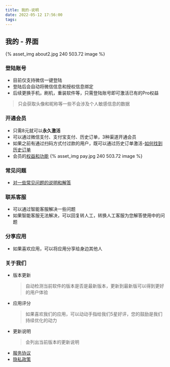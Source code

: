 ```yaml
---
title: 我的-说明
date: 2022-05-12 17:56:00
tags:
---
```


## 我的 - 界面
{% asset_img about2.jpg 240 503.72 image %}


### 登陆账号
* 目前仅支持微信一键登陆
* 登陆后会自动将微信信息和授权信息绑定
* 后续更换手机，刷机，重装软件等，只需登陆账号即可激活已有的Pro权益
> 只会获取头像和昵称等一些不会涉及个人敏感信息的数据

### 开通会员
* 只需8元就可以**永久激活**
* 可以通过微信支付、支付宝支付、历史订单，3种渠道开通会员
* 如果之前有通过扫码方式付过款的用户，既可以通过历史订单激活-[如何找到历史订单](/2020/07/10/code/#如何找到历史订单)
* 会员的[权益和功能](/2020/07/10/pro/#Pro权益)
{% asset_img pay.jpg 240 503.72 image %}

### 常见问题
* [对一些常见问题的说明和解答](/2020/10/16/waiting-power/#无法显示电量)

### 联系客服
* 可以通过智能客服解决一些问题
* 如果智能客服无法解决，可以回复转人工，转换人工客服为您解答使用中的问题

### 分享应用
* 如果喜欢应用，可以将应用分享给身边其他人

### 关于我们
* 版本更新
    > 自动检测当前软件的版本是否是最新版本，更新到最新版可以得到更好的用户体验
* 应用评分
    > 如果喜欢我们的应用，可以动动手指给我们5星好评，您的鼓励是我们持续优化的动力
* 更新说明
    > 会列出当前版本的更新说明
* [服务协议](https://www.andpods.com/privacy)
* [隐私政策](https://www.andpods.com/agreement)